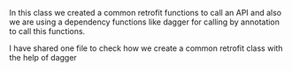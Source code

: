 In this class we created a common retrofit  functions to call an API and also we are using a dependency functions like dagger for calling by annotation to call this functions.

I   have shared one file to check how we create a common retrofit class with the help of dagger
